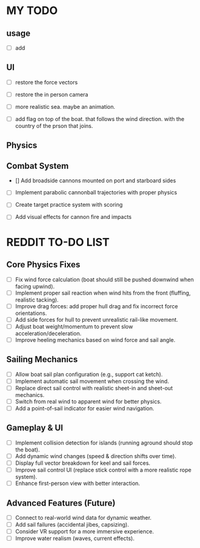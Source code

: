 # MY TODO

## usage
- [ ] add 

## UI
- [ ] restore the force vectors
- [ ] restore the in person camera
- [ ] more realistic sea. maybe an animation.
- [ ] add flag on top of the boat. that follows the wind direction. with the country of the prson that joins.


## Physics


## Combat System
- [] Add broadside cannons mounted on port and starboard sides
- [ ] Implement parabolic cannonball trajectories with proper physics
- [ ] Create target practice system with scoring
- [ ] Add visual effects for cannon fire and impacts




# REDDIT TO-DO LIST

## Core Physics Fixes
- [ ] Fix wind force calculation (boat should still be pushed downwind when facing upwind).  
- [ ] Implement proper sail reaction when wind hits from the front (fluffing, realistic tacking).  
- [ ] Improve drag forces: add proper hull drag and fix incorrect force orientations.  
- [ ] Add side forces for hull to prevent unrealistic rail-like movement.  
- [ ] Adjust boat weight/momentum to prevent slow acceleration/deceleration.  
- [ ] Improve heeling mechanics based on wind force and sail angle.  

## Sailing Mechanics  
- [ ] Allow boat sail plan configuration (e.g., support cat ketch).  
- [ ] Implement automatic sail movement when crossing the wind.  
- [ ] Replace direct sail control with realistic sheet-in and sheet-out mechanics.  
- [ ] Switch from real wind to apparent wind for better physics.  
- [ ] Add a point-of-sail indicator for easier wind navigation.  

##  Gameplay & UI  
- [ ] Implement collision detection for islands (running aground should stop the boat).  
- [ ] Add dynamic wind changes (speed & direction shifts over time).  
- [ ] Display full vector breakdown for keel and sail forces.  
- [ ] Improve sail control UI (replace stick control with a more realistic rope system).  
- [ ] Enhance first-person view with better interaction.  

##  Advanced Features (Future)  
- [ ] Connect to real-world wind data for dynamic weather.  
- [ ] Add sail failures (accidental jibes, capsizing).  
- [ ] Consider VR support for a more immersive experience.  
- [ ] Improve water realism (waves, current effects).  